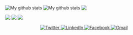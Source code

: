 <img align="center" src="https://github-readme-stats.vercel.app/api?username=NabilaTarannum&show_icons=true&include_all_commits=true&theme=cobalt&hide_border=true" alt="My github stats" /> 

<img align="center" src="https://github-readme-streak-stats.herokuapp.com?user=NabilaTarannum&theme=vue-dark&hide_border=true&date_format=M%20j%5B%2C%20Y%5D" alt="My github stats" />

<img align="center" src="https://github-readme-stats.vercel.app/api/top-langs/?username=NabilaTarannum&layout=compact&theme=cobalt&hide_border=true" />

<p>
  <img src="https://img.shields.io/badge/Python-3776AB?style=for-the-badge&logo=python&logoColor=white" />
  <img src="https://img.shields.io/badge/C-00599C?style=for-the-badge&logo=c&logoColor=white" />
  <img src="https://img.shields.io/badge/C%2B%2B-00599C?style=for-the-badge&logo=c%2B%2B&logoColor=white" />
</p>

<div align="center">
  <a href="https://twitter.com/TarannumNabila" target="_blank">
    <img alt="Twitter" src="https://img.shields.io/badge/Twitter-%231DA1F2.svg?style=for-the-badge&logo=Twitter&logoColor=white"/>
  </a>
 
  <a href="https://www.linkedin.com/in/NabilaTarannum/" target="_blank">
    <img alt="LinkedIn" src="https://img.shields.io/badge/linkedin-%230077B5.svg?style=for-the-badge&logo=linkedin&logoColor=white"/>
  </a>
  
  <a href="https://www.facebook.com/nabila.tarannum.2023" target="_blank">
  <img alt="Facebook" src="https://img.shields.io/badge/Facebook-%231877F2.svg?style=for-the-badge&logo=Facebook&logoColor=white"/>
  </a>
  
  <a href="mailto:nabilatarannum2023@gmail.com" target="_blank">
  <img alt="Gmail" src="https://img.shields.io/badge/Mail-D14836?style=for-the-badge&logo=gmail&logoColor=white" />
</a>
</div>
